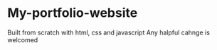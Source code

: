 # My-portfolio-website
Built from scratch with html, css and javascript
Any halpful cahnge is welcomed
